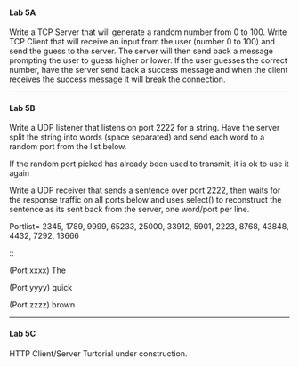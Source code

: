 #### Lab 5A

Write a TCP Server that will generate a random number from 0 to 100. Write TCP Client that will receive an input from the user \(number 0 to 100\) and send the guess to the server.  The server will then send back a message prompting the user to guess higher or lower.  If the user guesses the correct number, have the server send back a success message and when the client receives the success message it will break the connection.

---

#### Lab 5B

Write a UDP listener that listens on port 2222 for a string. Have the server split the string into words \(space separated\) and send each word to a random port from the list below.

If the random port picked has already been used to transmit, it is ok to use it again

Write a UDP receiver that sends a sentence over port 2222, then waits for the response traffic on all ports below and uses select\(\) to reconstruct the sentence as its sent back from the server, one word/port per line.

Portlist= 2345, 1789, 9999, 65233, 25000, 33912, 5901, 2223, 8768, 43848, 4432, 7292, 13666

::

\(Port xxxx\) The

\(Port yyyy\) quick

\(Port zzzz\) brown

---

#### Lab 5C

HTTP Client/Server Turtorial under construction.

